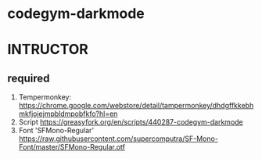 # codegym-darkmode

# INTRUCTOR

## required

1. Tempermonkey: https://chrome.google.com/webstore/detail/tampermonkey/dhdgffkkebhmkfjojejmpbldmpobfkfo?hl=en
2. Script https://greasyfork.org/en/scripts/440287-codegym-darkmode
3. Font 'SFMono-Regular' https://raw.githubusercontent.com/supercomputra/SF-Mono-Font/master/SFMono-Regular.otf



